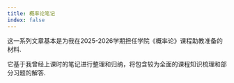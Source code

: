 ```yaml
---
title: 概率论笔记
index: false
---
```


这一系列文章基本是为我在2025-2026学期担任学院《概率论》课程助教准备的材料. 

它基于我曾经上课时的笔记进行整理和归纳，将包含较为全面的课程知识梳理和部分习题的解答.
